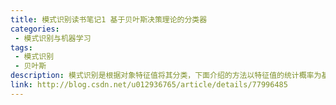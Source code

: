 ```yaml
---
title: 模式识别读书笔记1 基于贝叶斯决策理论的分类器
categories:
 - 模式识别与机器学习
tags:
 - 模式识别
 - 贝叶斯
description: 模式识别是根据对象特征值将其分类，下面介绍的方法以特征值的统计概率为基础。本文是《模式识别》第2章的笔记。
link: http://blog.csdn.net/u012936765/article/details/77996485
---
```



